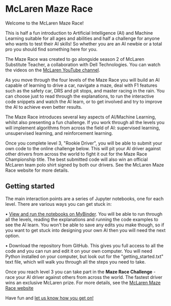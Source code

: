 # McLaren Maze Race
Welcome to the McLaren Maze Race!

This is half a fun introduction to Artificial Intelligence (AI) and Machine Learning suitable for all ages and abilities and half a challenge for anyone who wants to test their AI skills! So whether you are an AI newbie or a total pro you should find something here for you.

The Maze Race was created to go alongside season 2 of McLaren Substitute Teacher, a collaboration with Dell Technologies. You can watch the videos on the <a
            href="https://www.youtube.com/channel/UC8dxVgZl9u5HeCOXnosCtuQ">McLaren YouTube channel</a>.

As you move through the four levels of the Maze Race you will build an AI capable of learning to drive a car, navigate a maze, deal with F1 features such as the safety car, DRS and pit stops, and master racing in the rain. You can choose just to read through the explanations, to run the interactive code snippets and watch the AI learn, or to get involved and try to improve the AI to achieve even better results.

The Maze Race introduces several key aspects of AI/Machine Learning, whilst also presenting a fun challenge. If you work through all the levels you will implement algorithms from across the field of AI: supervised learning, unsupervised learning, and reinforcement learning.

Once you complete level 3, "Rookie Driver", you will be able to submit your own code to the online challenge below. This will pit your AI driver against other drivers from across the world to fight it out for the Maze Race Championship title. The best submitted code will also win an official McLaren team polo shirt signed by both our drivers. See the McLaren Maze Race website for more details.

## Getting started

The main interaction points are a series of Jupyter notebooks, one for each level. There are various ways you can get stuck in:

• <a href="https://mybinder.org/v2/gh/mclaren-maze-race/mclaren-maze-race/HEAD">View and run the notebooks on MyBinder</a>. You will be able to run through all the levels, reading the explanations and running the code examples to see the AI learn. You won't be able to save any edits you make though, so if you want to get stuck into designing your own AI then you will need the next option.

• Download the repository from GitHub. This gives you full access to all the code and you can run and edit it on your own computer. You will need Python installed on your computer, but look out for the "getting_started.txt" text file, which will walk you through all the steps you need to take.

Once you reach level 3 you can take part in the **Maze Race Challenge** - race your AI driver against others from across the world. The fastest driver wins an exclusive McLaren prize. For more details, see the [McLaren Maze Race website](https://www.mclaren.com/mazerace)

Have fun and [let us know how you get on!](https://forms.office.com/Pages/ResponsePage.aspx?id=1D5YJvyfwkadGvDKNaMKjclg_cyBBFJPg8x5VJ87DGJUNlNFTlVHS05LTUpKRk8xR04zOFVORFg3VS4u)
